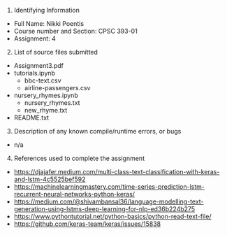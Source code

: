 1) Identifying Information
- Full Name: Nikki Poentis
- Course number and Section: CPSC 393-01
- Assignment: 4

2) List of source files submitted
- Assignment3.pdf
- tutorials.ipynb
    - bbc-text.csv
    - airline-passengers.csv
- nursery_rhymes.ipynb
    - nursery_rhymes.txt
    - new_rhyme.txt
- README.txt

3) Description of any known compile/runtime errors, or bugs
- n/a

4) References used to complete the assignment
- https://djajafer.medium.com/multi-class-text-classification-with-keras-and-lstm-4c5525bef592
- https://machinelearningmastery.com/time-series-prediction-lstm-recurrent-neural-networks-python-keras/ 
- https://medium.com/@shivambansal36/language-modelling-text-generation-using-lstms-deep-learning-for-nlp-ed36b224b275 
- https://www.pythontutorial.net/python-basics/python-read-text-file/ 
- https://github.com/keras-team/keras/issues/15838 
